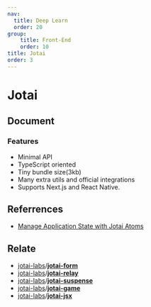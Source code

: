 ```yaml
---
nav:
  title: Deep Learn
  order: 20
group:
	title: Front-End
	order: 10
title: Jotai
order: 3
---
```


# Jotai

## Document

### Features

- Minimal API
- TypeScript oriented
- Tiny bundle size(3kb)
- Many extra utils and official integrations
- Supports Next.js and React Native.

## Referrences

- [Manage Application State with Jotai Atoms](https://egghead.io/courses/manage-application-state-with-jotai-atoms-2c3a29f0)

## Relate

- [jotai-labs](https://github.com/jotai-labs?type=source)/**[jotai-form](https://github.com/jotai-labs/jotai-form)**
- [jotai-labs](https://github.com/jotai-labs?type=source)/**[jotai-relay](https://github.com/jotai-labs/jotai-relay)**
- [jotai-labs](https://github.com/jotai-labs?type=source)/**[jotai-suspense](https://github.com/jotai-labs/jotai-suspense)**
- [jotai-labs](https://github.com/jotai-labs?type=source)/**[jotai-game](https://github.com/jotai-labs/jotai-game)**
- [jotai-labs](https://github.com/jotai-labs?type=source)/**[jotai-jsx](https://github.com/jotai-labs/jotai-jsx)**

